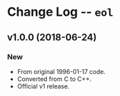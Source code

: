 Change Log -- `eol`
================================================================================

v1.0.0  (2018-06-24)
----------------------------------------------------------------------------------------------------
### New
  - From original 1996-01-17 code.
  - Converted from C to C++.
  - Official v1 release.

